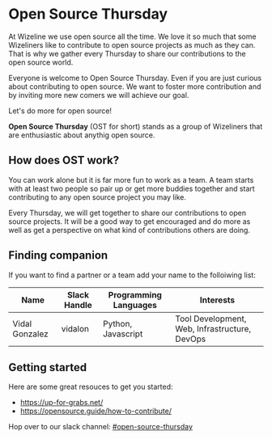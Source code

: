 Open Source Thursday
====================

At Wizeline we use open source all the time. We love it so much that some Wizeliners like to contribute to open source projects as much as they can. That is why we gather every Thursday to share our contributions to the open source world.

Everyone is welcome to Open Source Thursday. Even if you are just curious about contributing to open source. We want to foster more contribution and by inviting more new comers we will achieve our goal.

Let's do more for open source!

**Open Source Thursday** (OST for short) stands as a group of Wizeliners that are enthusiastic about anythig open source.

How does OST work? 
------------------
You can work alone but it is far more fun to work as a team. A team starts with at least two people so pair up or get more buddies together and start contributing to any open source project you may like.

Every Thursday, we will get together to share our contributions to open source projects. It will  be a good way to get encouraged and do more as well as get a perspective on what kind of contributions others are doing.

Finding companion
-----------------
If you want to find a partner or a team add your name to the folloiwing list:

   Name    | Slack Handle | Programming Languages |Interests 
-----------|--------------|-----------------------|---------
 Vidal Gonzalez | vidalon | Python, Javascript | Tool Development, Web, Infrastructure, DevOps 

Getting started
------------------
Here are some great resouces to get you started:
- https://up-for-grabs.net/
- https://opensource.guide/how-to-contribute/

Hop over to our slack channel: [#open-source-thursday](https://wizeline.slack.com/messages/CCUCATLT1/)